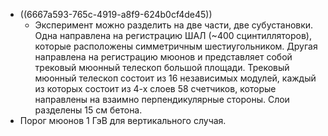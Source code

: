 - ((6667a593-765c-4919-a8f9-624b0cf4de45))
	- Эксперимент можно разделить на две части, две субустановки. Одна направлена на регистрацию ШАЛ (~400 сцинтилляторов), которые расположены симметричным шестиугольником. Другая направлена на регистрацию мюонов и представляет собой трековый мюонный телескоп большой площади. Трековый мюонный телескоп состоит из 16 независимых модулей, каждый из которых состоит из 4-х слоев 58 счетчиков, которые направлены на взаимно перпендикулярные стороны. Слои разделены 15 см бетона.
- Порог мюонов 1 ГэВ для вертикального случая.